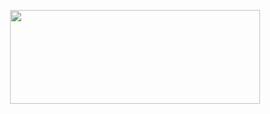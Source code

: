 <p align="center">
<img width="400" height="150" src="https://tenor.com/view/uma-musume-still-in-love-pvke-achan-gif-17838855395217395121">
</p>
